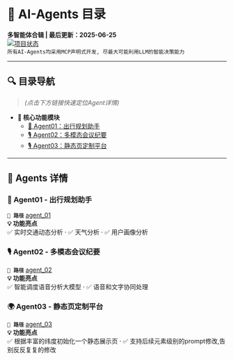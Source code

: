 # 🤖 AI-Agents 目录  
**多智能体合辑 | 最后更新：2025-06-25**  
[![项目状态](https://img.shields.io/badge/状态-活跃开发中-success)](https://github.com/felismargarita/ai-agents)  
`所有AI-Agents均采用MCP声明式开发, 尽最大可能利用LLM的智能决策能力`

---

## 🔍 目录导航  
> *(点击下方链接快速定位Agent详情)*  
- **📁 核心功能模块**  
  - [🚗 Agent01：出行规划助手](#-agent01-出行规划助手)  
  - [🎙️ Agent02：多模态会议纪要](#-agent02-多模态会议纪要)  
  - [🎙️ Agent03：静态页定制平台](#-agent03-静态页定制平台)  
---

## 🧩 Agents 详情

### 🚗 Agent01 - 出行规划助手  
**`📍 路径`** [agent_01](./agent_01)  
**💡 功能亮点**  
✅ 实时交通动态分析 · ✅ 天气分析 · ✅ 用户画像分析

### 🎙️ Agent02 - 多模态会议纪要  
**`📍 路径`** [agent_02](./agent_02)  
**💡 功能亮点**  
✅ 智能调度语音分析大模型 · ✅ 语音和文字协同处理

### 🌍  Agent03 - 静态页定制平台  
**`📍 路径`** [agent_03](./agent_03)  
**💡 功能亮点**  
✅ 根据丰富的纬度初始化一个静态展示页 · ✅ 支持后续元素级别的prompt修改,告别反反复复的修改